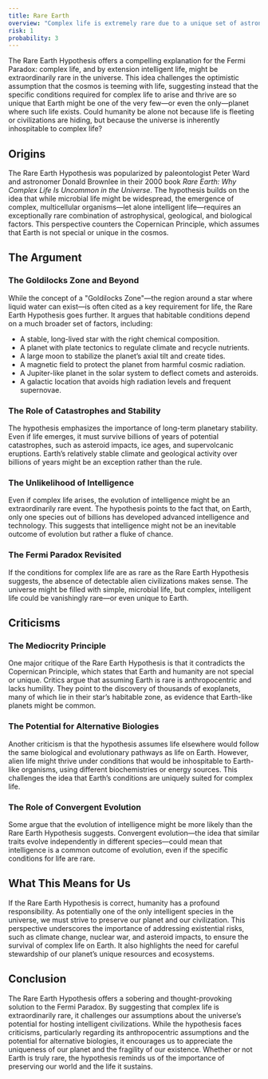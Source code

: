 ```yaml
---
title: Rare Earth
overview: "Complex life is extremely rare due to a unique set of astronomical and geological conditions found only on Earth."
risk: 1
probability: 3
---
```


The Rare Earth Hypothesis offers a compelling explanation for the Fermi Paradox: complex life, and by extension intelligent life, might be extraordinarily rare in the universe. This idea challenges the optimistic assumption that the cosmos is teeming with life, suggesting instead that the specific conditions required for complex life to arise and thrive are so unique that Earth might be one of the very few—or even the only—planet where such life exists. Could humanity be alone not because life is fleeting or civilizations are hiding, but because the universe is inherently inhospitable to complex life?

## Origins

The Rare Earth Hypothesis was popularized by paleontologist Peter Ward and astronomer Donald Brownlee in their 2000 book _Rare Earth: Why Complex Life Is Uncommon in the Universe_. The hypothesis builds on the idea that while microbial life might be widespread, the emergence of complex, multicellular organisms—let alone intelligent life—requires an exceptionally rare combination of astrophysical, geological, and biological factors. This perspective counters the Copernican Principle, which assumes that Earth is not special or unique in the cosmos.

## The Argument

### The Goldilocks Zone and Beyond

While the concept of a "Goldilocks Zone"—the region around a star where liquid water can exist—is often cited as a key requirement for life, the Rare Earth Hypothesis goes further. It argues that habitable conditions depend on a much broader set of factors, including:

- A stable, long-lived star with the right chemical composition.
- A planet with plate tectonics to regulate climate and recycle nutrients.
- A large moon to stabilize the planet’s axial tilt and create tides.
- A magnetic field to protect the planet from harmful cosmic radiation.
- A Jupiter-like planet in the solar system to deflect comets and asteroids.
- A galactic location that avoids high radiation levels and frequent supernovae.

### The Role of Catastrophes and Stability

The hypothesis emphasizes the importance of long-term planetary stability. Even if life emerges, it must survive billions of years of potential catastrophes, such as asteroid impacts, ice ages, and supervolcanic eruptions. Earth’s relatively stable climate and geological activity over billions of years might be an exception rather than the rule.

### The Unlikelihood of Intelligence

Even if complex life arises, the evolution of intelligence might be an extraordinarily rare event. The hypothesis points to the fact that, on Earth, only one species out of billions has developed advanced intelligence and technology. This suggests that intelligence might not be an inevitable outcome of evolution but rather a fluke of chance.

### The Fermi Paradox Revisited

If the conditions for complex life are as rare as the Rare Earth Hypothesis suggests, the absence of detectable alien civilizations makes sense. The universe might be filled with simple, microbial life, but complex, intelligent life could be vanishingly rare—or even unique to Earth.

## Criticisms

### The Mediocrity Principle

One major critique of the Rare Earth Hypothesis is that it contradicts the Copernican Principle, which states that Earth and humanity are not special or unique. Critics argue that assuming Earth is rare is anthropocentric and lacks humility. They point to the discovery of thousands of exoplanets, many of which lie in their star’s habitable zone, as evidence that Earth-like planets might be common.

### The Potential for Alternative Biologies

Another criticism is that the hypothesis assumes life elsewhere would follow the same biological and evolutionary pathways as life on Earth. However, alien life might thrive under conditions that would be inhospitable to Earth-like organisms, using different biochemistries or energy sources. This challenges the idea that Earth’s conditions are uniquely suited for complex life.

### The Role of Convergent Evolution

Some argue that the evolution of intelligence might be more likely than the Rare Earth Hypothesis suggests. Convergent evolution—the idea that similar traits evolve independently in different species—could mean that intelligence is a common outcome of evolution, even if the specific conditions for life are rare.

## What This Means for Us

If the Rare Earth Hypothesis is correct, humanity has a profound responsibility. As potentially one of the only intelligent species in the universe, we must strive to preserve our planet and our civilization. This perspective underscores the importance of addressing existential risks, such as climate change, nuclear war, and asteroid impacts, to ensure the survival of complex life on Earth. It also highlights the need for careful stewardship of our planet’s unique resources and ecosystems.

## Conclusion

The Rare Earth Hypothesis offers a sobering and thought-provoking solution to the Fermi Paradox. By suggesting that complex life is extraordinarily rare, it challenges our assumptions about the universe’s potential for hosting intelligent civilizations. While the hypothesis faces criticisms, particularly regarding its anthropocentric assumptions and the potential for alternative biologies, it encourages us to appreciate the uniqueness of our planet and the fragility of our existence. Whether or not Earth is truly rare, the hypothesis reminds us of the importance of preserving our world and the life it sustains.
